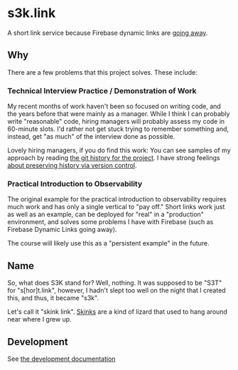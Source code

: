 # s3k.link

A short link service because Firebase dynamic links are [going away].

[going away]: https://firebase.google.com/support/dynamic-links-faq

## Why

There are a few problems that this project solves. These include:

### Technical Interview Practice / Demonstration of Work

My recent months of work haven't been so focused on writing code, and the years before that were mainly as a manager.
While I think I can probably write "reasonable" code, hiring managers will probably assess my code in 60-minute slots.
I'd rather not get stuck trying to remember something and, instead, get "as much" of the interview done as possible.

Lovely hiring managers, if you do find this work: You can see samples of my approach by reading
[the git history for the project](https://github.com/andrewhowdencom/s3k.link/commits/main). I have strong feelings
[about preserving history via version control](https://medium.com/@andrewhowdencom/anatomy-of-a-good-commit-message-acd9c4490437).

### Practical Introduction to Observability

The original example for the practical introduction to observability requires much work and has only a single
vertical to "pay off." Short links work just as well as an example, can be deployed for "real" in a "production"
environment, and solves some problems I have with Firebase (such as Firebase Dynamic Links going away).

The course will likely use this as a "persistent example" in the future.

## Name

So, what does S3K stand for? Well, nothing. It was supposed to be "S3T" for "s[hor]t.link", however, I hadn't slept too
well on the night that I created this, and thus, it became "s3k".

Let's call it "skink link". [Skinks] are a kind of lizard that used to hang around near where I grew up.

[Skinks]: https://en.wikipedia.org/wiki/Skink

## Development

See [the development documentation](DEVELOPMENT.md)